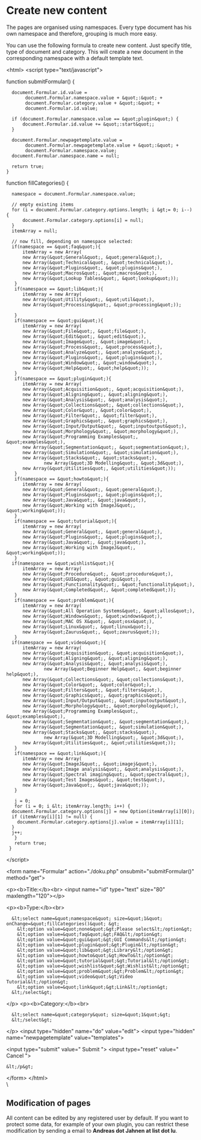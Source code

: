 # Create new content

The pages are organised using namespaces. Every type document has his
own namespace and therefore, grouping is much more easy.

You can use the following formula to create new content. Just specify
title, type of document and category. This will create a new document in
the corresponding namespace with a default template text.

\<html\> \<script type=\"text/javascript\"\>

function submitFormular() {

      document.Formular.id.value = 
           document.Formular.namespace.value + &quot;:&quot; + 
           document.Formular.category.value + &quot;:&quot; + 
           document.Formular.id.value;

      if (document.Formular.namespace.value == &quot;plugin&quot;) {
          document.Formular.id.value += &quot;:start&quot;;
      } 

      document.Formular.newpagetemplate.value = 
           document.Formular.newpagetemplate.value + &quot;:&quot; + 
           document.Formular.namespace.value;
      document.Formular.namespace.name = null;
      
      return true;
    }

function fillCategories() {

      namespace = document.Formular.namespace.value;

      // empty existing items
      for (i = document.Formular.category.options.length; i &gt;= 0; i--) {
          document.Formular.category.options[i] = null; 
      }
      itemArray = null;

      // now fill, depending on namespace selected:
      if(namespace == &quot;faq&quot;){
          itemArray = new Array(
          new Array(&quot;General&quot;, &quot;general&quot;),
          new Array(&quot;Technical&quot;, &quot;technical&quot;),
          new Array(&quot;Plugins&quot;, &quot;plugins&quot;),
          new Array(&quot;Macros&quot;, &quot;macros&quot;),
          new Array(&quot;Lookup Tables&quot;, &quot;lookup&quot;));
       }
       if(namespace == &quot;lib&quot;){
          itemArray = new Array(
          new Array(&quot;Utility&quot;, &quot;util&quot;),
          new Array(&quot;Processing&quot;, &quot;processing&quot;));

       }
       if(namespace == &quot;gui&quot;){
          itemArray = new Array(
          new Array(&quot;File&quot;, &quot;file&quot;),
          new Array(&quot;Edit&quot;, &quot;edit&quot;),
          new Array(&quot;Image&quot;, &quot;image&quot;),
          new Array(&quot;Process&quot;, &quot;process&quot;),
          new Array(&quot;Analyze&quot;, &quot;analyze&quot;),
          new Array(&quot;Plugins&quot;, &quot;plugins&quot;),
          new Array(&quot;Window&quot;, &quot;window&quot;),
          new Array(&quot;Help&quot;, &quot;help&quot;));
       }
       if(namespace == &quot;plugin&quot;){
          itemArray = new Array(
          new Array(&quot;Acquisition&quot;, &quot;acquisition&quot;),
          new Array(&quot;Aligning&quot;, &quot;aligning&quot;),
          new Array(&quot;Analysis&quot;, &quot;analysis&quot;),
          new Array(&quot;Collections&quot;, &quot;collections&quot;),
          new Array(&quot;Color&quot;, &quot;color&quot;),
          new Array(&quot;Filter&quot;, &quot;filter&quot;),
          new Array(&quot;Graphics&quot;, &quot;graphics&quot;),
          new Array(&quot;Input/Output&quot;, &quot;inputoutput&quot;),
          new Array(&quot;Morphology&quot;, &quot;morphology&quot;),
          new Array(&quot;Programming Examples&quot;, &quot;examples&quot;),
          new Array(&quot;Segmentation&quot;, &quot;segmentation&quot;),
          new Array(&quot;Simulation&quot;, &quot;simulation&quot;),
          new Array(&quot;Stacks&quot;, &quot;stacks&quot;),
                  new Array(&quot;3D Modelling&quot;, &quot;3d&quot;),
          new Array(&quot;Utilities&quot;, &quot;utilities&quot;));
       }
       if(namespace == &quot;howto&quot;){
          itemArray = new Array(
          new Array(&quot;General&quot;, &quot;general&quot;),
          new Array(&quot;Plugins&quot;, &quot;plugins&quot;),
          new Array(&quot;Java&quot;, &quot;java&quot;),
          new Array(&quot;Working with ImageJ&quot;, &quot;working&quot;));
       }
       if(namespace == &quot;tutorial&quot;){
          itemArray = new Array(
          new Array(&quot;General&quot;, &quot;general&quot;),
          new Array(&quot;Plugins&quot;, &quot;plugins&quot;),
          new Array(&quot;Java&quot;, &quot;java&quot;),
          new Array(&quot;Working with ImageJ&quot;, &quot;working&quot;));
       }
      if(namespace == &quot;wishlist&quot;){
          itemArray = new Array(
          new Array(&quot;Procedure&quot;, &quot;procedure&quot;),
          new Array(&quot;GUI&quot;, &quot;gui&quot;),
          new Array(&quot;Functionality&quot;, &quot;functionality&quot;),
          new Array(&quot;Completed&quot;, &quot;completed&quot;));
       }
       if(namespace == &quot;problem&quot;){
          itemArray = new Array(
          new Array(&quot;All Operation Systems&quot;, &quot;allos&quot;),
          new Array(&quot;Windows&quot;, &quot;windows&quot;),
          new Array(&quot;MAC OS X&quot;, &quot;osx&quot;),
          new Array(&quot;Linux&quot;, &quot;linux&quot;),
          new Array(&quot;Zaurus&quot;, &quot;zaurus&quot;));
       }
      if(namespace == &quot;video&quot;){
          itemArray = new Array(
          new Array(&quot;Acquisition&quot;, &quot;acquisition&quot;),
          new Array(&quot;Aligning&quot;, &quot;aligning&quot;),
          new Array(&quot;Analysis&quot;, &quot;analysis&quot;),
                  new Array(&quot;Beginner Help&quot;, &quot;beginner help&quot;),
          new Array(&quot;Collections&quot;, &quot;collections&quot;),
          new Array(&quot;Color&quot;, &quot;color&quot;),
          new Array(&quot;Filters&quot;, &quot;filters&quot;),
          new Array(&quot;Graphics&quot;, &quot;graphics&quot;),
          new Array(&quot;Input/Output&quot;, &quot;inputoutput&quot;),
          new Array(&quot;Morphology&quot;, &quot;morphology&quot;),
          new Array(&quot;Programming Examples&quot;, &quot;examples&quot;),
          new Array(&quot;Segmentation&quot;, &quot;segmentation&quot;),
          new Array(&quot;Segmentation&quot;, &quot;simulation&quot;),
          new Array(&quot;Stacks&quot;, &quot;stacks&quot;),
                  new Array(&quot;3D Modelling&quot;, &quot;3d&quot;),
          new Array(&quot;Utilities&quot;, &quot;utilities&quot;));
       }
       if(namespace == &quot;link&quot;){
          itemArray = new Array(
          new Array(&quot;ImageJ&quot;, &quot;imagej&quot;),
          new Array(&quot;Image analysis&quot;, &quot;analysis&quot;),
          new Array(&quot;Spectral imaging&quot;, &quot;spectral&quot;),
          new Array(&quot;Test Images&quot;, &quot;test&quot;),
          new Array(&quot;Java&quot;, &quot;java&quot;));
       }

       j = 0;
       for (i = 0; i &lt; itemArray.length; i++) {
      document.Formular.category.options[j] = new Option(itemArray[i][0]);
      if (itemArray[i][1] != null) {
        document.Formular.category.options[j].value = itemArray[i][1]; 
      }
      j++;
       }
       return true;
     }

\</script\>

\<form name=\"Formular\" action=\"./doku.php\"
onsubmit=\"submitFormular()\" method=\"get\"\>

\<p\>\<b\>Title:\</b\>\<br\> \<input name=\"id\" type=\"text\"
size=\"80\" maxlength=\"120\"\>\</p\>

\<p\>\<b\>Type:\</b\>\<br\>

      &lt;select name=&quot;namespace&quot; size=&quot;1&quot; onChange=&quot;fillCategories()&quot; &gt;
        &lt;option value=&quot;none&quot;&gt;Please select&lt;/option&gt;
        &lt;option value=&quot;faq&quot;&gt;FAQ&lt;/option&gt;
        &lt;option value=&quot;gui&quot;&gt;GUI Commands&lt;/option&gt;
        &lt;option value=&quot;plugin&quot;&gt;Plugin&lt;/option&gt;
        &lt;option value=&quot;lib&quot;&gt;Library&lt;/option&gt;
        &lt;option value=&quot;howto&quot;&gt;HowTo&lt;/option&gt;
        &lt;option value=&quot;tutorial&quot;&gt;Tutorial&lt;/option&gt;    
        &lt;option value=&quot;wishlist&quot;&gt;Wishlist&lt;/option&gt;
        &lt;option value=&quot;problem&quot;&gt;Problem&lt;/option&gt;
        &lt;option value=&quot;video&quot;&gt;Video Tutorial&lt;/option&gt;
        &lt;option value=&quot;link&quot;&gt;Link&lt;/option&gt;
      &lt;/select&gt;

\</p\> \<p\>\<b\>Category:\</b\>\<br\>

      &lt;select name=&quot;category&quot; size=&quot;1&quot;&gt;
      &lt;/select&gt;

\</p\> \<input type=\"hidden\" name=\"do\" value=\"edit\"\> \<input
type=\"hidden\" name=\"newpagetemplate\" value=\"templates\"\>

\<input type=\"submit\" value=\" Submit \"\> \<input type=\"reset\"
value=\" Cancel \"\>

    &lt;/p&gt;

\</form\> \</html\>\
\

## Modification of pages

All content can be edited by any registered user by default. If you want
to protect some data, for example of your own plugin, you can restrict
these modification by sending a email to **Andreas dot Jahnen at list
dot lu**.
